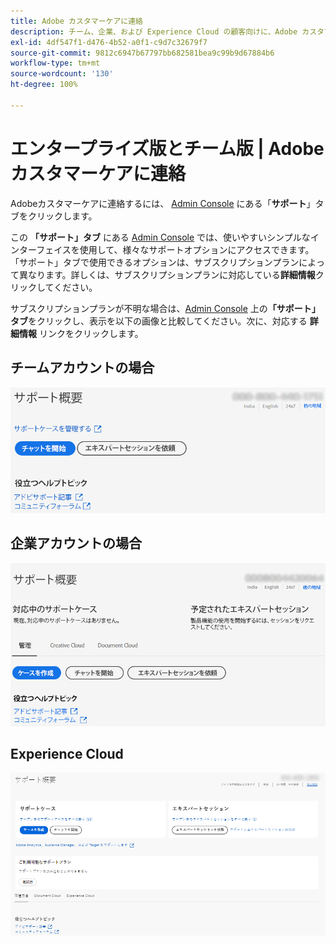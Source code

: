 ```yaml
---
title: Adobe カスタマーケアに連絡
description: チーム、企業、および Experience Cloud の顧客向けに、Adobe カスタマーケアへの連絡について説明します。
exl-id: 4df547f1-d476-4b52-a0f1-c9d7c32679f7
source-git-commit: 9812c6947b67797bb682581bea9c99b9d67884b6
workflow-type: tm+mt
source-wordcount: '130'
ht-degree: 100%

---
```


# エンタープライズ版とチーム版 | Adobe カスタマーケアに連絡

Adobeカスタマーケアに連絡するには、 [Admin Console](https://adminconsole.adobe.com/) にある「**サポート**」タブをクリックします。

この **「サポート」タブ** にある [Admin Console](https://adminconsole.adobe.com/) では、使いやすいシンプルなインターフェイスを使用して、様々なサポートオプションにアクセスできます。「サポート」タブで使用できるオプションは、サブスクリプションプランによって異なります。詳しくは、サブスクリプションプランに対応している&#x200B;**詳細情報**&#x200B;クリックしてください。

サブスクリプションプランが不明な場合は、[Admin Console](https://adminconsole.adobe.com/) 上の&#x200B;**「サポート」タブ**&#x200B;をクリックし、表示を以下の画像と比較してください。次に、対応する **詳細情報** リンクをクリックします。

## チームアカウントの場合

![チーム画像](assets/team.png)

<!--
[Learn more](https://helpx.adobe.com/enterprise/using/support-for-teams.html)
-->

## 企業アカウントの場合

![チーム画像](assets/enterprise.png)

<!--
[Learn more](https://helpx.adobe.com/enterprise/using/support-for-enterprise.html)
-->

## Experience Cloud

![チーム画像](assets/ec.png)

<!--
[Learn more](https://www.adobe.com/go/ac_ec_not_supported_en)
-->
